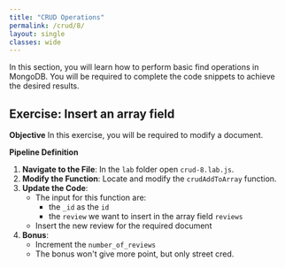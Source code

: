 ```yaml
---
title: "CRUD Operations"
permalink: /crud/8/
layout: single
classes: wide
---
```


In this section, you will learn how to perform basic find operations in MongoDB. You will be required to complete the code snippets to achieve the desired results.

## Exercise: Insert an array field

**Objective** 
In this exercise, you will be required to modify a document.

**Pipeline Definition**  

1. **Navigate to the File**: In the `lab` folder open `crud-8.lab.js`.
2. **Modify the Function**: Locate and modify the `crudAddToArray` function.
3. **Update the Code**:
    - The input for this function are:
        - the `_id` as the `id`
        - the `review` we want to insert in the array field `reviews`
    - Insert the new review for the required document
4. **Bonus**:
    - Increment the `number_of_reviews`
    - The bonus won't give more point, but only street cred.
